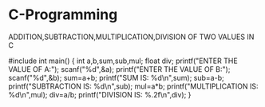 # C-Programming
<p>ADDITION,SUBTRACTION,MULTIPLICATION,DIVISION OF TWO VALUES IN C</p>
#include<stdio.h>
int main()
{
 int a,b,sum,sub,mul;
 float div;
 printf("ENTER THE VALUE OF A:");
 scanf("%d",&a);
 printf("ENTER THE VALUE OF B:");
 scanf("%d",&b);
 sum=a+b;
 printf("SUM IS: %d\n",sum);
 sub=a-b;
 printf("SUBTRACTION IS: %d\n",sub);
 mul=a*b;
 printf("MULTIPLICATION IS: %d\n",mul);
 div=a/b;
 printf("DIVISION IS: %.2f\n",div);
}
